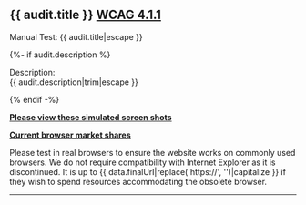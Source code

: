 ## {{ audit.title }} [WCAG 4.1.1](https://www.w3.org/WAI/WCAG21/quickref/?versions=2.0#compatible)

Manual Test: {{ audit.title|escape }}

{%- if audit.description %}

Description:<br>
{{ audit.description|trim|escape }}

{% endif -%}

__[Please view these simulated screen shots](https://developer.microsoft.com/en-us/microsoft-edge/tools/screenshots/?url={{data.finalUrl|urlencode}})__

__[Current browser market shares](https://www.w3counter.com/globalstats.php)__

Please test in real browsers to ensure the website works on commonly used browsers.  We do not require compatibility with Internet Explorer as it is discontinued. It is up to {{ data.finalUrl|replace('https://', '')|capitalize }} if they wish to spend resources accommodating the obsolete browser.

---
